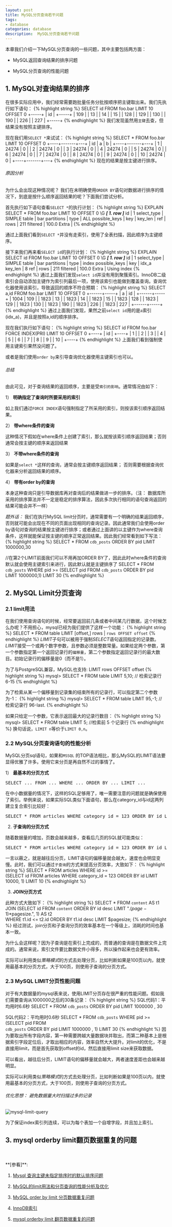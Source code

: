 ```yaml
---
layout: post
title: MySQL分页查询若干问题
tags:
- database
categories: database
description:  MySQL分页查询若干问题
---
```



本章我们介绍一下MySQL分页查询的一些问题，其中主要包括两方面：

* MySQL返回查询结果的排序问题

* MySQL分页查询的性能问题


<!-- more -->

## 1. MySQL对查询结果的排序

在很多实际应用中，我们经常需要跑批量任务分批按顺序把主键取出来。我们先执行如下语句：
{% highlight string %}
SELECT id FROM foo.bar LIMIT 10 OFFSET 0
+-----+
| id  |
+-----+
| 109 |
| 13  |
| 14  |
| 15  |
| 128 |
| 129 |
| 130 |
| 190 |
| 226 |
| 227 |
+-----+
{% endhighlight %}
我们发现虽然用```主键```去查，但结果没有按照主键排序。

现在我们用```SELECT *```来试试：
{% highlight string %}
SELECT * FROM foo.bar LIMIT 10 OFFSET 0
+----+-------+---+
| id | a     | b |
+----+-------+---+
| 1  | 24274 | 0 |
| 2  | 24274 | 0 |
| 3  | 24274 | 0 |
| 4  | 24274 | 0 |
| 5  | 24274 | 0 |
| 6  | 24274 | 0 |
| 7  | 24274 | 0 |
| 8  | 24274 | 0 |
| 9  | 24274 | 0 |
| 10 | 24274 | 0 |
+----+-------+---+
{% endhighlight %}
现在的结果是按主键进行排序。

###### 原因分析
为什么会出现这种情况呢？ 我们在未明确使用```ORDER BY```语句对数据进行排序的情况下，到底是按什么顺序返回结果的呢？下面我们尝试分析。

首先执行如下语句查看```SELECT *```的执行计划：
{% highlight string %}
EXPLAIN SELECT * FROM foo.bar LIMIT 10 OFFSET 0 \G
***************************[ 1. row ]***************************
id            | 1
select_type   | SIMPLE
table         | bar
partitions    | <null>
type          | ALL
possible_keys | <null>
key           | <null>
key_len       | <null>
ref           | <null>
rows          | 211
filtered      | 100.0
Extra         | <null>
{% endhighlight %}

通过上面我们看到```SELECT *```并没有走索引，使用了全表扫描，因此顺序为主键顺序。

接下来我们再来看```SELECT id```的执行计划：
{% highlight string %}
EXPLAIN SELECT id FROM foo.bar LIMIT 10 OFFSET 0 \G
***************************[ 1. row ]***************************
id            | 1
select_type   | SIMPLE
table         | bar
partitions    | <null>
type          | index
possible_keys | <null>
key           | idx_a
key_len       | 8
ref           | <null>
rows          | 211
filtered      | 100.0
Extra         | Using index
{% endhighlight %}
通过上面我们发现```select id```并没有用到聚簇索引。InnoDB二级索引会自动添加主键作为索引列最后一项，使用该索引也能做到覆盖查询。查询优化器使用该索引，导致返回的顺序不符合预期：
{% highlight string %}
SELECT a,id FROM foo.bar LIMIT 10 OFFSET 0
+------+-----+
| a    | id  |
+------+-----+
| 1004 | 109 |
| 1823 | 13  |
| 1823 | 14  |
| 1823 | 15  |
| 1823 | 128 |
| 1823 | 129 |
| 1823 | 130 |
| 1823 | 190 |
| 1823 | 226 |
| 1823 | 227 |
+------+-----+
{% endhighlight %}
通过上面我们发现，果然之前```select id```用的是```a```索引(idx_a)，并且是按照a,id的顺序排序。

现在我们执行如下语句：
{% highlight string %}
SELECT id FROM foo.bar FORCE INDEX(PRI) LIMIT 10 OFFSET 0
+----+
| id |
+----+
| 1  |
| 2  |
| 3  |
| 4  |
| 5  |
| 6  |
| 7  |
| 8  |
| 9  |
| 10 |
+----+
{% endhighlight %}
上面我们看到强制使用主键索引果然没问题了。

或者是我们使用```order by```来引导查询优化器使用主键索引也可以。

###### 总结

由此可见，对于查询结果的返回顺序，主要是受```索引的影响```。通常情况由如下：

1） **明确指定了查询时所要采用的索引**

如上我们通过```FORCE INDEX```语句强制指定了所采用的索引，则按该索引顺序返回结果。

2） **带where条件的查询**

这种情况下假如在where条件上创建了索引，那么就按该索引顺序返回结果；否则通常会按主键的顺序来返回结果

3） **不带where条件的查询**

如果是```select *```这样的查询，通常会按主键顺序返回结果； 否则需要根据查询优化器来分析返回结果的顺序。

4） **带有order by的查询**

本身这种查询只是引导数据库再对查询后的结果做进一步的排序。（注： 数据库所采用的排序算法并不一定是稳定的排序算法，因此多次执行相同的语句查询返回的结果可能会并不一样）

*题外话：* 我们在执行MySQL limit分页时，通常需要有一个明确的结果返回顺序，否则就可能会出现在不同的页面出现相同的查询记录。因此通常我们会使用order by语句对查询的结果按主键进行排序；或者通过上面讲的以主键作为where查询条件，这样就能保证按主键的顺序正常返回结果。因此我们经常看到如下写法：
{% highlight string %}
SELECT * FROM `cdb_posts` ORDER BY pid LIMIT 1000000,30


//在第2个LIMIT前面我们可以不用再加ORDER BY了，因此此时where条件的查询默认就会使用主键索引来进行，因此默认就是主键排序了
SELECT * FROM `cdb_posts` WHERE pid >= (SELECT pid FROM  `cdb_posts` ORDER BY pid LIMIT 1000000,1) LIMIT 30
{% endhighlight %}

## 2. MySQL Limit分页查询

### 2.1 limit用法
在我们使用查询语句的时候，经常要返回前几条或者中间某几行数据，这个时候怎么办呢？不用担心，mysql已经为我们提供了这样一个功能：
{% highlight string %}
SELECT * FROM table LIMIT [offset,] rows | `rows OFFSET offset`
{% endhighlight %}
*LIMIT*子句可以被用于强制*SELECT*语句返回指定的记录数。*LIMIT*接受一个或两个数字参数，且参数必须是整数常量。如果给定两个参数，第一个参数指定第一个返回记录行的```偏移量```，第二个参数指定返回记录行的最大数目。初始记录行的偏移量是0（而不是1）。

为了与PostgreSQL兼容，MySQL也支持: LIMIT rows OFFSET offset
{% highlight string %}
mysql> SELECT * FROM table LIMIT 5,10; // 检索记录行 6-15 
{% endhighlight %}

为了检索从某一个偏移量到记录集的结束所有的记录行，可以指定第二个参数为-1：
{% highlight string %}
mysql> SELECT * FROM table LIMIT 95,-1; // 检索记录行 96-last.
{% endhighlight %}

如果只给定一个参数，它表示返回最大的记录行数目：
{% highlight string %}
mysql> SELECT * FROM table LIMIT 5; //检索前 5 个记录行 
{% endhighlight %}
换句话说，```LIMIT n```等价于```LIMIT 0,n```。

### 2.2 MySQL分页查询语句的性能分析
MySQL分页sql语句，如果和```MSSQL``` 的TOP语法相比，那么MySQL的LIMIT语法要显得优雅了许多。使用它来分页是再自然不过的事情了。

1） **最基本的分页方式**
<pre>
SELECT ... FROM ... WHERE ... ORDER BY ... LIMIT ...
</pre>
在中小数据量的情况下，这样的SQL足够用了，唯一需要注意的问题就是确保使用了索引。举例来说，如果实际SQL类似下面语句，那么在category_id与id这两列建立复合索引比较好：
<pre>
SELECT * FROM articles WHERE category_id = 123 ORDER BY id LIMIT 50, 10
</pre>

2) **子查询的分页方式**

随着数据量的增加，页数会越来越多，查看后几页的SQL就可能类似：
<pre>
SELECT * FROM articles WHERE category_id = 123 ORDER BY id LIMIT 10000, 10
</pre>
一言以蔽之，就是越往后分页，LIMIT语句的偏移量就会越大，速度也会明显变慢。此时，我们可以通过```子查询```的方式来提高分页效率，大致如下：
{% highlight string %}
SELECT * FROM articles WHERE  id >=  
(SELECT id FROM articles  WHERE category_id = 123 ORDER BY id LIMIT 10000, 1) LIMIT 10
{% endhighlight %}

3) **JOIN分页方式**

此种方式大致如下：
{% highlight string %}
SELECT * FROM `content` AS t1   
JOIN (SELECT id FROM `content` ORDER BY id desc LIMIT ".($page-1)*$pagesize.", 1) AS t2   
WHERE t1.id <= t2.id ORDER BY t1.id desc LIMIT $pagesize; 
{% endhighlight %}
经过测试，join分页和子查询分页的效率基本在一个等级上，消耗的时间也基本一致。

为什么会这样呢？因为子查询是在索引上完成的，而普通的查询是在数据文件上完成的。通常来说，索引文件要比数据文件小得多，所以操作起来也会更有效率。

实际可以利用类似*策略模式*的方式去处理分页，比如判断如果是100页以内，就使用最基本的分页方式，大于100页，则使用子查询的分页方式。

### 2.3 MySQL LIMIT分页性能问题
对于有大数据量的mysql表来说，使用LIMIT分页存在很严重的性能问题。假如我们需要查询从1000000之后的30条记录：
{% highlight string %}
SQL代码1：平均用时6.6秒 SELECT * FROM `cdb_posts` ORDER BY pid LIMIT 1000000 , 30

SQL代码2：平均用时0.6秒 SELECT * FROM `cdb_posts` WHERE pid >= (SELECT pid FROM  
`cdb_posts` ORDER BY pid LIMIT 1000000 , 1) LIMIT 30
{% endhighlight %}
因为要取出所有字段内容，第一种需要跨越大量数据块并取出，而第二种基本上是根据索引字段定位后，才取出相应的内容，效率自然大大提升。对limit的优化，不是直接用limit，而是首先获取到offset的id，然后直接用limit size来获取数据。

可以看出，越往后分页，LIMIT语句的偏移量就会越大，两者速度差距也会越来越明显。

实际可以利用类似*策略模式*的方式去处理分页，比如判断如果是100页以内，就使用最基本的分页方式，大于100页，则使用子查询的分页方式。

###### 优化思想： 避免数据量大时扫描过多的记录

![mysql-limit-query](https://ivanzz1001.github.io/records/assets/img/db/mysql-limit-query.png)

为了保证index索引列连续，可以为每个表加一个自增字段，并且加上索引。

## 3. mysql orderby limit翻页数据重复的问题



<br />
<br />
**[参看]**:


1. [Mysql 查询主键未指定排序时的默认排序问题](https://blog.csdn.net/weixin_34010949/article/details/91381143)

2. [MySQL的limit用法和分页查询的性能分析及优化](https://segmentfault.com/a/1190000008859706?utm_source=tag-newest)

3. [MySQL order by limit 分页数据重复问题](https://www.jianshu.com/p/544c319fd838)

3. [InnoDB索引](https://www.cnblogs.com/cjsblog/p/8447325.html)

4. [mysql orderby limit 翻页数据重复的问题](https://www.cnblogs.com/wuwenshuai/p/7158389.html)

<br />
<br />
<br />


